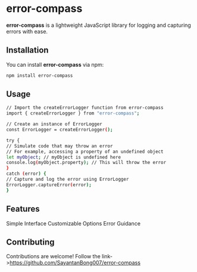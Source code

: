 # error-compass

**error-compass** is a lightweight JavaScript library for logging and capturing errors with ease.

## Installation

You can install **error-compass** via npm:

```bash
npm install error-compass

```

## Usage

```bash
// Import the createErrorLogger function from error-compass
import { createErrorLogger } from "error-compass";

// Create an instance of ErrorLogger
const ErrorLogger = createErrorLogger();

try {
// Simulate code that may throw an error
// For example, accessing a property of an undefined object
let myObject; // myObject is undefined here
console.log(myObject.property); // This will throw the error
}
catch (error) {
// Capture and log the error using ErrorLogger
ErrorLogger.captureError(error);
}

```

## Features

Simple Interface
Customizable Options
Error Guidance

## Contributing

Contributions are welcome! Follow the link->https://github.com/SayantanBong007/error-compass

